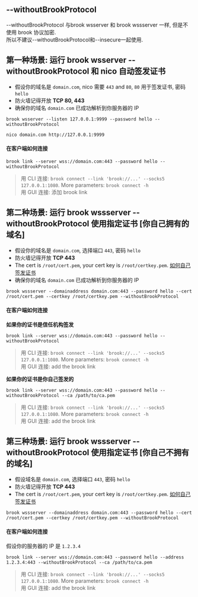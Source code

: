 ## --withoutBrookProtocol

--withoutBrookProtocol 与brook wsserver 和 brook wssserver 一样, 但是不使用 brook 协议加密.<br/>
所以不建议--withoutBrookProtocol和--insecure一起使用.

## 第一种场景: 运行 brook wsserver --withoutBrookProtocol 和 nico 自动签发证书

-   假设你的域名是 `domain.com`, nico 需要 `443` and `80`, `80` 用于签发证书, 密码 `hello`
-   防火墙记得开放 **TCP 80, 443**
-   确保你的域名 `domain.com` 已成功解析到你服务器的 IP

```
brook wsserver --listen 127.0.0.1:9999 --password hello --withoutBrookProtocol
```
```
nico domain.com http://127.0.0.1:9999
```

#### 在客户端如何连接

```
brook link --server wss://domain.com:443 --password hello --withoutBrookProtocol
```

> 用 CLI 连接: `brook connect --link 'brook://...' --socks5 127.0.0.1:1080`. More parameters: `brook connect -h`<br>
> 用 GUI 连接: 添加 brook link

## 第二种场景: 运行 brook wssserver --withoutBrookProtocol 使用指定证书 [你自己拥有的域名]

-   假设你的域名是 `domain.com`, 选择端口 `443`, 密码 `hello`
-   防火墙记得开放 **TCP 443**
-   The cert is `/root/cert.pem`, your cert key is `/root/certkey.pem`. [如何自己签发证书](https://github.com/txthinking/mad)
-   确保你的域名 `domain.com` 已成功解析到你服务器的 IP

```
brook wssserver --domainaddress domain.com:443 --password hello --cert /root/cert.pem --certkey /root/certkey.pem --withoutBrookProtocol
```

#### 在客户端如何连接

**如果你的证书是信任机构签发**

```
brook link --server wss://domain.com:443 --password hello --withoutBrookProtocol
```

> 用 CLI 连接: `brook connect --link 'brook://...' --socks5 127.0.0.1:1080`. More parameters: `brook connect -h`<br>
> 用 GUI 连接: add the brook link

**如果你的证书是你自己签发的**

```
brook link --server wss://domain.com:443 --password hello --withoutBrookProtocol --ca /path/to/ca.pem
```

> 用 CLI 连接: `brook connect --link 'brook://...' --socks5 127.0.0.1:1080`. More parameters: `brook connect -h`<br>
> 用 GUI 连接: add the brook link

## 第三种场景: 运行 brook wssserver --withoutBrookProtocol 使用指定证书 [你自己不拥有的域名]

-   假设域名是 `domain.com`, 选择端口 `443`, 密码 `hello`
-   防火墙记得开放 **TCP 443**
-   The cert is `/root/cert.pem`, your cert key is `/root/certkey.pem`. [如何自己签发证书](https://github.com/txthinking/mad)

```
brook wssserver --domainaddress domain.com:443 --password hello --cert /root/cert.pem --certkey /root/certkey.pem --withoutBrookProtocol
```

#### 在客户端如何连接

假设你的服务器的 IP 是 `1.2.3.4`

```
brook link --server wss://domain.com:443 --password hello --address 1.2.3.4:443 --withoutBrookProtocol --ca /path/to/ca.pem
```

> 用 CLI 连接: `brook connect --link 'brook://...' --socks5 127.0.0.1:1080`. More parameters: `brook connect -h`<br>
> 用 GUI 连接: add the brook link

